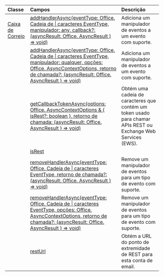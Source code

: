 | Classe | Campos | Descrição |
|:---|:---|:---|
|[Caixa de Correio](/javascript/api/outlook/outlook.mailbox)|[addHandlerAsync(eventType: Office. Cadeia de \| caracteres EventType, manipulador: any, callback?: (asyncResult: Office. AsyncResult <void> ) => void)](/javascript/api/outlook/outlook.mailbox#addhandlerasync-eventtype--handler--callback--asyncresult-)|Adiciona um manipulador de eventos a um evento com suporte.|
||[addHandlerAsync(eventType: Office. Cadeia de \| caracteres EventType, manipulador: qualquer, opções: Office. AsyncContextOptions, retorno de chamada?: (asyncResult: Office. AsyncResult <void> ) => void)](/javascript/api/outlook/outlook.mailbox#addhandlerasync-eventtype--handler--options--callback--asyncresult-)|Adiciona um manipulador de eventos a um evento com suporte.|
||[getCallbackTokenAsync(options: Office. AsyncContextOptions & { isRest?: boolean }, retorno de chamada: (asyncResult: Office. AsyncResult <string> ) => void)](/javascript/api/outlook/outlook.mailbox#getcallbacktokenasync-options--isrest--callback--asyncresult-)|Obtém uma cadeia de caracteres que contém um token usado para chamar APIs REST ou Exchange Web Services (EWS).|
||[isRest](/javascript/api/outlook/outlook.mailbox#isrest)||
||[removeHandlerAsync(eventType: Office. Cadeia de \| caracteres EventType, retorno de chamada?: (asyncResult: Office. AsyncResult <void> ) => void)](/javascript/api/outlook/outlook.mailbox#removehandlerasync-eventtype--callback--asyncresult-)|Remove um manipulador de eventos para um tipo de evento com suporte.|
||[removeHandlerAsync(eventType: Office. Cadeia de \| caracteres EventType, opções: Office. AsyncContextOptions, retorno de chamada?: (asyncResult: Office. AsyncResult <void> ) => void)](/javascript/api/outlook/outlook.mailbox#removehandlerasync-eventtype--options--callback--asyncresult-)|Remove um manipulador de eventos para um tipo de evento com suporte.|
||[restUrl](/javascript/api/outlook/outlook.mailbox#resturl)|Obtém a URL do ponto de extremidade de REST para esta conta de email.|

